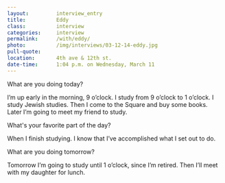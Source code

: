 ```yaml
---
layout:         interview_entry
title:          Eddy
class:          interview
categories:     interview
permalink:      /with/eddy/
photo:          /img/interviews/03-12-14-eddy.jpg
pull-quote:
location:       4th ave & 12th st.
date-time:      1:04 p.m. on Wednesday, March 11
---
```

<p class="question">What are you doing today?</p>
<p>I’m up early in the morning, 9 o’clock. I study from 9 o’clock to 1 o’clock. I study Jewish studies. Then I come to the Square and buy some books. Later I’m going to meet my friend to study.</p>

<p class="question">What's your favorite part of the day?</p>
<p>When I finish studying. I know that I’ve accomplished what I set out to do.</p>

<p class="question">What are you doing tomorrow?</p>
<p>Tomorrow I’m going to study until 1 o’clock, since I’m retired. Then I’ll meet with my daughter for lunch.</p>

